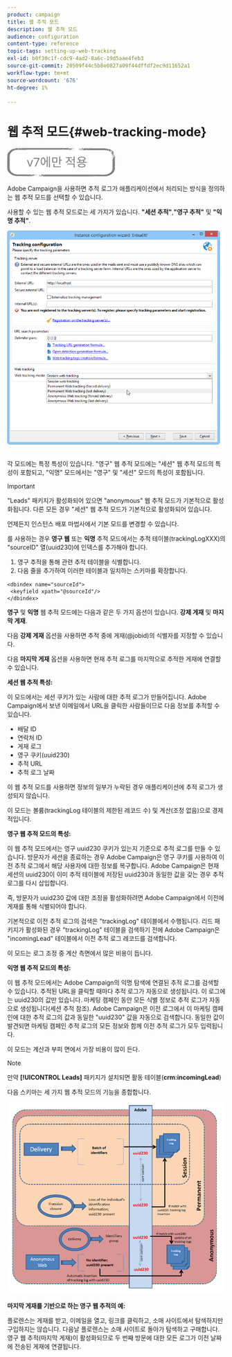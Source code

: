 ```yaml
---
product: campaign
title: 웹 추적 모드
description: 웹 추적 모드
audience: configuration
content-type: reference
topic-tags: setting-up-web-tracking
exl-id: b0f30c1f-cdc9-4ad2-8a6c-19d5aae4feb3
source-git-commit: 20509f44c5b8e0827a09f44dffdf2ec9d11652a1
workflow-type: tm+mt
source-wordcount: '676'
ht-degree: 1%

---
```


# 웹 추적 모드{#web-tracking-mode}

![](../../assets/v7-only.svg)

Adobe Campaign을 사용하면 추적 로그가 애플리케이션에서 처리되는 방식을 정의하는 웹 추적 모드를 선택할 수 있습니다.

사용할 수 있는 웹 추적 모드로는 세 가지가 있습니다. **&quot;세션 추적&quot;**,**&quot;영구 추적&quot;** 및 **&quot;익명 추적&quot;**.

![](assets/s_ncs_install_deployment_wiz_tracking_mode.png)

각 모드에는 특정 특성이 있습니다. &quot;영구&quot; 웹 추적 모드에는 &quot;세션&quot; 웹 추적 모드의 특성이 포함되고, &quot;익명&quot; 모드에서는 &quot;영구&quot; 및 &quot;세션&quot; 모드의 특성이 포함됩니다.

>[!IMPORTANT]
>
>&quot;Leads&quot; 패키지가 활성화되어 있으면 &quot;anonymous&quot; 웹 추적 모드가 기본적으로 활성화됩니다. 다른 모든 경우 &quot;세션&quot; 웹 추적 모드가 기본적으로 활성화되어 있습니다.
>
>언제든지 인스턴스 배포 마법사에서 기본 모드를 변경할 수 있습니다.

를 사용하는 경우 **영구 웹** 또는 **익명** 추적 모드에서는 추적 테이블(trackingLogXXX)의 &quot;sourceID&quot; 열(uuid230)에 인덱스를 추가해야 합니다.

1. 영구 추적을 통해 관련 추적 테이블을 식별합니다.
1. 다음 줄을 추가하여 이러한 테이블과 일치하는 스키마를 확장합니다.

```
<dbindex name="sourceId">
 <keyfield xpath="@sourceId"/>
</dbindex>
```

**영구** 및 **익명** 웹 추적 모드에는 다음과 같은 두 가지 옵션이 있습니다. **강제 게재** 및 **마지막 게재**.

다음 **강제 게재** 옵션을 사용하면 추적 중에 게재(@jobid)의 식별자를 지정할 수 있습니다.

다음 **마지막 게재** 옵션을 사용하면 현재 추적 로그를 마지막으로 추적한 게재에 연결할 수 있습니다.

**세션 웹 추적 특성:**

이 모드에서는 세션 쿠키가 있는 사람에 대한 추적 로그가 만들어집니다. Adobe Campaign에서 보낸 이메일에서 URL을 클릭한 사람들이므로 다음 정보를 추적할 수 있습니다.

* 배달 ID
* 연락처 ID
* 게재 로그
* 영구 쿠키(uuid230)
* 추적 URL
* 추적 로그 날짜

이 웹 추적 모드를 사용하면 정보의 일부가 누락된 경우 애플리케이션에 추적 로그가 생성되지 않습니다.

이 모드는 볼륨(trackingLog 테이블의 제한된 레코드 수) 및 계산(조정 없음)으로 경제적입니다.

**영구 웹 추적 모드의 특성:**

이 웹 추적 모드에서는 영구 uuid230 쿠키가 있는지 기준으로 추적 로그를 만들 수 있습니다. 방문자가 세션을 종료하는 경우 Adobe Campaign은 영구 쿠키를 사용하여 이전 추적 로그에서 해당 사용자에 대한 정보를 복구합니다. Adobe Campaign은 현재 세션의 uuid230이 이미 추적 테이블에 저장된 uuid230과 동일한 값을 갖는 경우 추적 로그를 다시 삽입합니다.

즉, 방문자가 uuid230 값에 대한 조정을 활성화하려면 Adobe Campaign에서 이전에 게재를 통해 식별되어야 합니다.

기본적으로 이전 추적 로그의 검색은 &quot;trackingLog&quot; 테이블에서 수행됩니다. 리드 패키지가 활성화된 경우 &quot;trackingLog&quot; 테이블을 검색하기 전에 Adobe Campaign은 &quot;incomingLead&quot; 테이블에서 이전 추적 로그 레코드를 검색합니다.

이 모드는 로그 조정 중 계산 측면에서 많은 비용이 듭니다.

**익명 웹 추적 모드의 특성:**

이 웹 추적 모드에서는 Adobe Campaign의 익명 탐색에 연결된 추적 로그를 검색할 수 있습니다. 추적된 URL을 클릭할 때마다 추적 로그가 자동으로 생성됩니다. 이 로그에는 uuid230의 값만 있습니다. 마케팅 캠페인 동안 모든 식별 정보로 추적 로그가 자동으로 생성됩니다(세션 추적 참조). Adobe Campaign은 이전 로그에서 이 마케팅 캠페인에 대한 추적 로그의 값과 동일한 &quot;uuid230&quot; 값을 자동으로 검색합니다. 동일한 값이 발견되면 마케팅 캠페인 추적 로그의 모든 정보와 함께 이전 추적 로그가 모두 입력됩니다.

이 모드는 계산과 부피 면에서 가장 비용이 많이 든다.

>[!NOTE]
>
>만약 **[!UICONTROL Leads]** 패키지가 설치되면 활동 테이블(**crm:incomingLead**)

다음 스키마는 세 가지 웹 추적 모드의 기능을 종합합니다.

![](assets/s_ncs_install_deployment_wiz_tracking_schema_mode.png)

**마지막 게재를 기반으로 하는 영구 웹 추적의 예:**

플로렌스는 게재를 받고, 이메일을 열고, 링크를 클릭하고, 소매 사이트에서 탐색하지만 구입하지는 않습니다. 다음날 플로렌스는 소매 사이트로 돌아가 탐색하고 구매합니다. 영구 웹 추적(마지막 게재)이 활성화되므로 두 번째 방문에 대한 모든 로그가 이전 날짜에 전송된 게재에 연결됩니다.
